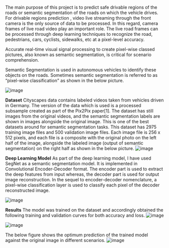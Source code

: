 The main purpose of this project is to predict safe drivable regions of the roads or semantic segmentation of the roads on which the vehicle drives. For drivable regions prediction , video live streaming through the front camera is the only source of data
to be processed. In this regard, camera frames of live road video play an important role. The live road frames can be processed through deep learning techniques to recognize the road, pedestrians,
cars, cyclists, sidewalks, etc at a pixel-level accuracy.

Accurate real-time visual signal processing to create pixel-wise classed pictures, also known as semantic segmentation, is critical for scenario comprehension.

Semantic Segmentation is used in autonomous vehicles to identify these objects on the roads. Sometimes semantic segmentation is referred to as “pixel-wise classification" as shown in the below picture.


![image](https://github.com/heebahsaleem/semantic-segmentaion/assets/16665306/e97302bd-1b1c-4cd1-84f8-1977f394cc69)

**Dataset** 
Cityscapes data contains labeled videos taken from vehicles driven in Germany. The version of the data which is used is a processed subsample created as part of the Pix2Pix paper[1].  The dataset has still images from the original videos, and the semantic segmentation labels are shown in images alongside the original image. This is one of the best datasets around for semantic segmentation tasks. This dataset has 2975 training image files and 500 validation image files. Each image file is 256 x 512 pixels, and each file is a composite with the original photo on the left half of the image, alongside the labeled image (output of semantic segmentation) on the right half as shown in the below picture.
![image](https://github.com/heebahsaleem/semantic-segmentaion/assets/16665306/33eab0c8-8a86-4b6b-a610-1a1b886c7953)

**Deep Learning Model**
As part of the deep learning model, I have used SegNet as a semantic segmentation model. It is implemented in Convolutional Encoder-Decoder format. The encoder part is used to extract the deep features from input whereas, the decoder part is used for output image reconstruction. In the sequel to encoder-decoder nomenclature, a pixel-wise classification layer is used to classify each pixel of the decoder reconstructed image.

![image](https://github.com/heebahsaleem/semantic-segmentaion/assets/16665306/213fbc78-ac82-4620-9327-2757946c5137)

**Results**
The model was trained on the dataset and accordingly obtained the following training and validation curves for both accuracy and loss.
![image](https://github.com/heebahsaleem/semantic-segmentaion/assets/16665306/41f53870-fe23-439c-bde5-11e29d303e67)

![image](https://github.com/heebahsaleem/semantic-segmentaion/assets/16665306/cfd80fba-a31f-4312-bbd7-d3615ca961f2)

The below figure shows the optimum prediction of the trained model against the original image in different scenarios.
![image](https://github.com/heebahsaleem/semantic-segmentaion/assets/16665306/441bcb8d-48de-42f3-b1fb-345614433e69)

